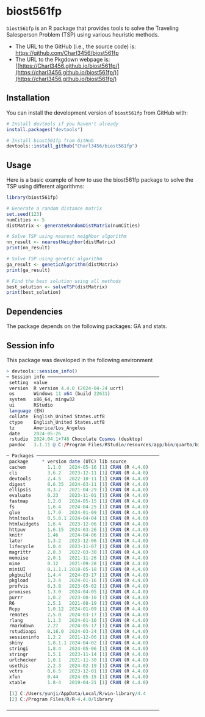 # biost561fp

`biost561fp` is an R package that provides tools to solve the Traveling Salesperson Problem (TSP) using various heuristic methods.
- The URL to the GitHub (i.e., the source code) is: https://github.com/Charl3456/biost561fp
- The URL to the Pkgdown webpage is: [[https://Charl3456.github.io/biost561fp/](https://charl3456.github.io/biost561fp/)](https://charl3456.github.io/biost561fp/)
  
## Installation

You can install the development version of `biost561fp` from GitHub with:

```r
# Install devtools if you haven't already
install.packages("devtools")

# Install biost561fp from GitHub
devtools::install_github("Charl3456/biost561fp")
```


## Usage
Here is a basic example of how to use the biost561fp package to solve the TSP using different algorithms:


```r
library(biost561fp)

# Generate a random distance matrix
set.seed(123)
numCities <- 5
distMatrix <- generateRandomDistMatrix(numCities)

# Solve TSP using nearest neighbor algorithm
nn_result <- nearestNeighbor(distMatrix)
print(nn_result)

# Solve TSP using genetic algorithm
ga_result <- geneticAlgorithm(distMatrix)
print(ga_result)

# Find the best solution using all methods
best_solution <- solveTSP(distMatrix)
print(best_solution)

```
## Dependencies
The package depends on the following packages: GA and stats.

## Session info
This package was developed in the following environment


```r
> devtools::session_info()
─ Session info ─────────────────────────────────────────
 setting  value
 version  R version 4.4.0 (2024-04-24 ucrt)
 os       Windows 11 x64 (build 22631)
 system   x86_64, mingw32
 ui       RStudio
 language (EN)
 collate  English_United States.utf8
 ctype    English_United States.utf8
 tz       America/Los_Angeles
 date     2024-05-26
 rstudio  2024.04.1+748 Chocolate Cosmos (desktop)
 pandoc   3.1.11 @ C:/Program Files/RStudio/resources/app/bin/quarto/bin/tools/ (via rmarkdown)

─ Packages ─────────────────────────────────────────────
 package     * version date (UTC) lib source
 cachem        1.1.0   2024-05-16 [1] CRAN (R 4.4.0)
 cli           3.6.2   2023-12-11 [1] CRAN (R 4.4.0)
 devtools      2.4.5   2022-10-11 [1] CRAN (R 4.4.0)
 digest        0.6.35  2024-03-11 [1] CRAN (R 4.4.0)
 ellipsis      0.3.2   2021-04-29 [1] CRAN (R 4.4.0)
 evaluate      0.23    2023-11-01 [1] CRAN (R 4.4.0)
 fastmap       1.2.0   2024-05-15 [1] CRAN (R 4.4.0)
 fs            1.6.4   2024-04-25 [1] CRAN (R 4.4.0)
 glue          1.7.0   2024-01-09 [1] CRAN (R 4.4.0)
 htmltools     0.5.8.1 2024-04-04 [1] CRAN (R 4.4.0)
 htmlwidgets   1.6.4   2023-12-06 [1] CRAN (R 4.4.0)
 httpuv        1.6.15  2024-03-26 [1] CRAN (R 4.4.0)
 knitr         1.46    2024-04-06 [1] CRAN (R 4.4.0)
 later         1.3.2   2023-12-06 [1] CRAN (R 4.4.0)
 lifecycle     1.0.4   2023-11-07 [1] CRAN (R 4.4.0)
 magrittr      2.0.3   2022-03-30 [1] CRAN (R 4.4.0)
 memoise       2.0.1   2021-11-26 [1] CRAN (R 4.4.0)
 mime          0.12    2021-09-28 [1] CRAN (R 4.4.0)
 miniUI        0.1.1.1 2018-05-18 [1] CRAN (R 4.4.0)
 pkgbuild      1.4.4   2024-03-17 [1] CRAN (R 4.4.0)
 pkgload       1.3.4   2024-01-16 [1] CRAN (R 4.4.0)
 profvis       0.3.8   2023-05-02 [1] CRAN (R 4.4.0)
 promises      1.3.0   2024-04-05 [1] CRAN (R 4.4.0)
 purrr         1.0.2   2023-08-10 [1] CRAN (R 4.4.0)
 R6            2.5.1   2021-08-19 [1] CRAN (R 4.4.0)
 Rcpp          1.0.12  2024-01-09 [1] CRAN (R 4.4.0)
 remotes       2.5.0   2024-03-17 [1] CRAN (R 4.4.0)
 rlang         1.1.3   2024-01-10 [1] CRAN (R 4.4.0)
 rmarkdown     2.27    2024-05-17 [1] CRAN (R 4.4.0)
 rstudioapi    0.16.0  2024-03-24 [1] CRAN (R 4.4.0)
 sessioninfo   1.2.2   2021-12-06 [1] CRAN (R 4.4.0)
 shiny         1.8.1.1 2024-04-02 [1] CRAN (R 4.4.0)
 stringi       1.8.4   2024-05-06 [1] CRAN (R 4.4.0)
 stringr       1.5.1   2023-11-14 [1] CRAN (R 4.4.0)
 urlchecker    1.0.1   2021-11-30 [1] CRAN (R 4.4.0)
 usethis       2.2.3   2024-02-19 [1] CRAN (R 4.4.0)
 vctrs         0.6.5   2023-12-01 [1] CRAN (R 4.4.0)
 xfun          0.44    2024-05-15 [1] CRAN (R 4.4.0)
 xtable        1.8-4   2019-04-21 [1] CRAN (R 4.4.0)

 [1] C:/Users/yunji/AppData/Local/R/win-library/4.4
 [2] C:/Program Files/R/R-4.4.0/library

────────────────────────────────────────────────────────

```
